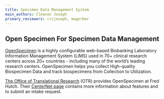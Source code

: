 ```yaml
---
title: Specimen Data Management System
main_authors: Cleavon Joseph
primary_reviewers: crcjoseph, mwgerber
---
```


<add intro>

## Open Specimen For Specimen Data Management

[OpenSpecimen](https://www.openspecimen.org/) is a highly configurable web-based Biobanking Laboratory Information Management System (LIMS) used in 70+ clinical research centers across 20+ countries - including many of the world’s leading research centers. OpenSpecimen helps you collect High-quality Biospecimen Data and track biospecimens from Collection to Utilization. 

[The Office of Translational Research](https://centernet.fredhutch.org/u/otr.html) (OTR) provides OpenSpecimen at Fred Hutch. Their [CenterNet page](https://centernet.fredhutch.org/u/otr/specimen-management-tool.html) contains more information about features and to submit an intake request.